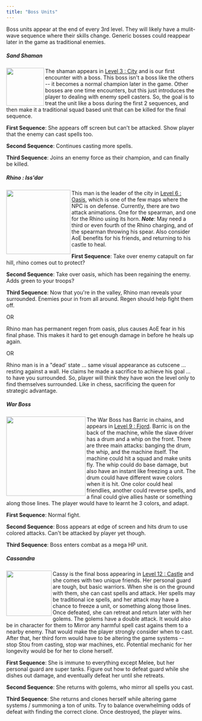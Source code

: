 ```yaml
---
title: "Boss Units"
---
```


Boss units appear at the end of every 3rd level. They will likely have a mulit-wave sequence where their skills change. Generic bosses could reappear later in the game as traditional enemies.

##### Sand Shaman

<img src="/images/wiki/Shaman.png?raw=1" align="left" class="unit" width="100" /> The shaman appears in [Level 3 : City](https://github.com/veeneck/Barric/wiki/Level-3-:-City) and is our first encounter with a boss. This boss isn't a boss like the others -- it becomes a normal champion later in the game. Other bosses are one time encounters, but this just introduces the player to dealing with enemy spell casters. So, the goal is to treat the unit like a boss during the first 2 sequences, and then make it a traditional squad based unit that can be killed for the final sequence.

**First Sequence**: She appears off screen but can't be attacked. Show player that the enemy can cast spells too.

**Second Sequence**: Continues casting more spells.

**Third Sequence**: Joins an enemy force as their champion, and can finally be killed.



##### Rhino : Iss'dar

<img src="/images/wiki/RhinoBoss.png?raw=1" align="left" class="unit" width="170" /> This man is the leader of the city in [Level 6 : Oasis](https://github.com/veeneck/Barric/wiki/Level-6-:-Oasis), which is one of the few maps where the NPC is on defense. Currently, there are two attack animations. One for the spearman, and one for the Rhino using its horn. **_Note_**: May need a third or even fourth of the Rhino charging, and of the spearman throwing his spear. Also consider AoE benefits for his friends, and returning to his castle to heal.

**First Sequence**: Take over enemy catapult on far hill, rhino comes out to protect?

**Second Sequence**: Take over oasis, which has been regaining the enemy. Adds green to your troops?

**Third Sequence**: Now that you're in the valley, Rhino man reveals your surrounded. Enemies pour in from all around. Regen should help fight them off.

OR

Rhino man has permanent regen from oasis, plus causes AoE fear in his final phase. This makes it hard to get enough damage in before he heals up again. 

OR 

Rhino man is in a "dead' state ... same visual appearance as cutscene ... resting against a wall. He claims he made a sacrifice to achieve his goal ... to have you surrounded. So, player will think they have won the level only to find themselves surrounded. Like in chess, sacrificing the queen for strategic advantage.



##### War Boss

<img src="/images/wiki/WarBoss.png?raw=1" align="left" class="unit" width="210" /> The War Boss has Barric in chains, and appears in [Level 9 : Fjord](https://github.com/veeneck/Barric/wiki/Level-9-:-Fjord). Barric is on the back of the machine, while the slave driver has a drum and a whip on the front. There are three main attacks: banging the drum, the whip, and the machine itself. The machine could hit a squad and make units fly. The whip could do base damage, but also have an instant like freezing a unit. The drum could have different wave colors when it is hit. One color could heal friendlies, another could reverse spells, and a final could give allies haste or something along those lines. The player would have to learnt he 3 colors, and adapt.

**First Sequence**: Normal fight.

**Second Sequence**: Boss appears at edge of screen and hits drum to use colored attacks. Can't be attacked by player yet though.

**Third Sequence**: Boss enters combat as a mega HP unit.



##### Cassandra

<img src="/images/wiki/Ice%20Mage%20-%20Attack%201%20Front_01.png?raw=1" class="unit" align="left" width="120" /> Cassy is the final boss appearing in [Level 12 : Castle](https://github.com/veeneck/Barric/wiki/Level-12-:-Castle) and she comes with two unique friends. Her personal guard are tough, but basic warriors. When she is on the ground with them, she can cast spells and attack. Her spells may be traditional ice spells, and her attack may have a chance to freeze a unit, or something along those lines. Once defeated, she can retreat and return later with her golems. The golems have a double attack. It would also be in character for them to Mirror any harmful spell cast agains them to a nearby enemy. That would make the player strongly consider when to cast. After that, her third form would have to be altering the game systems -- stop Stou from casting, stop war machines, etc. Potential mechanic for her longevity would be for her to clone herself.

**First Sequence**: She is immune to everything except Melee, but her personal guard are super tanks. Figure out how to defeat guard while she dishes out damage, and eventually defeat her until she retreats.

**Second Sequence**: She returns with golems, who mirror all spells you cast.

**Third Sequence**: She returns and clones herself while altering game systems / summoning a ton of units. Try to balance overwhelming odds of defeat with finding the correct clone. Once destroyed, the player wins. 
